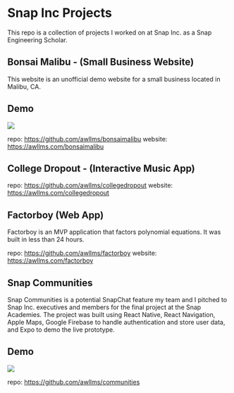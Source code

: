 # Snap Inc Projects

This repo is a collection of projects I worked on at Snap Inc. as a Snap Engineering Scholar.

##  Bonsai Malibu - (Small Business Website)
This website is an unofficial demo website for a small business located in Malibu, CA.

## Demo
<img src="assets/readme/bonsai.gif" />

repo: https://github.com/awllms/bonsaimalibu
website: https://awllms.com/bonsaimalibu

##  College Dropout - (Interactive Music App)

repo: https://github.com/awllms/collegedropout
website: https://awllms.com/collegedropout

## Factorboy (Web App)
Factorboy is an MVP application that factors polynomial equations. It was built in less than 24 hours.

repo: https://github.com/awllms/factorboy
website: https://awllms.com/factorboy


## Snap Communities
Snap Communities is a potential SnapChat feature my team and I pitched to Snap Inc. executives and members for the final project at the Snap Academies. The project was built using React Native, React Navigation, Apple Maps, Google Firebase to handle authentication and store user data, and Expo to demo the live prototype.

## Demo
<img src="assets/readme/app_prototype.gif" />

repo: https://github.com/awllms/communities
